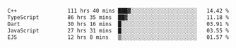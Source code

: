 <!--START_SECTION:waka-->

```txt
C++                111 hrs 40 mins ███▓░░░░░░░░░░░░░░░░░░░░░   14.42 %
TypeScript         86 hrs 35 mins  ██▓░░░░░░░░░░░░░░░░░░░░░░   11.18 %
Dart               30 hrs 16 mins  █░░░░░░░░░░░░░░░░░░░░░░░░   03.91 %
JavaScript         27 hrs 31 mins  █░░░░░░░░░░░░░░░░░░░░░░░░   03.55 %
EJS                12 hrs 8 mins   ▒░░░░░░░░░░░░░░░░░░░░░░░░   01.57 %
```

<!--END_SECTION:waka-->
